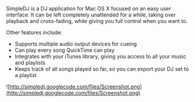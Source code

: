 SimpleDJ is a DJ application for Mac OS X focused on an easy user interface. It can be left completely unattended for a while, taking over playback and cross-fading, while giving you full control when you want to.

Other features include:

  * Supports multiple audio output devices for cueing
  * Can play every song QuickTime can play
  * Integrates with your iTunes library, giving you access to all your music and playlists
  * Keeps track of all songs played so far, so you can export your DJ set to a playlist

![http://simpledj.googlecode.com/files/Screenshot.png](http://simpledj.googlecode.com/files/Screenshot.png)
